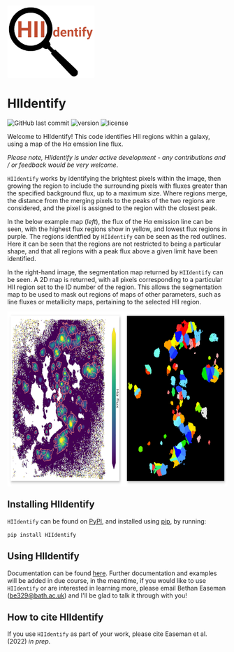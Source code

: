 <img src="https://github.com/BethanEaseman/HIIdentify/blob/master/Images/HIIdentify-logo.png" width="200" height="165">

# HIIdentify

![GitHub last commit](https://img.shields.io/github/last-commit/BethanEaseman/HIIdentify?style=plastic)
![version](https://img.shields.io/pypi/v/HIIdentify?style=plastic)
![license](https://img.shields.io/badge/license-%20%20GNU%20GPLv3%20-green?style=plastic)

Welcome to HIIdentify! This code identifies HII regions within a galaxy, using a map of the H$\alpha$ emssion line flux.

*Please note, HIIdentify is under active development - any contributions and / or feedback would be very welcome*.

`HIIdentify` works by identifying the brightest pixels within the image, then growing the region to include the surrounding pixels with fluxes greater than the specified background flux, up to a maximum size. Where regions merge, the distance from the merging pixels to the peaks of the two regions are considered, and the pixel is assigned to the region with the closest peak.

In the below example map (*left*), the flux of the H$\alpha$ emission line can be seen, with the highest flux regions show in yellow, and lowest flux regions in purple. The regions identfied by `HIIdentify` can be seen as the red outlines. Here it can be seen that the regions are not restricted to being a particular shape, and that all regions with a peak flux above a given limit have been identified.

In the right-hand image, the segmentation map returned by `HIIdentify` can be seen. A 2D map is returned, with all pixels corresponding to a particular HII region set to the ID number of the region. This allows the segmentation map to be used to mask out regions of maps of other parameters, such as line fluxes or metallicity maps, pertaining to the selected HII region.


<img align="center" src="https://github.com/BethanEaseman/HIIdentify/blob/master/Images/NGC1483_ha_regionoutline_segmentationmap.png" height="400">


## Installing HIIdentify

`HIIdentify` can be found on [PyPI](https://pypi.org/project/HIIdentify/), and installed using [pip](https://pip.pypa.io/en/stable/), by running:
```
pip install HIIdentify
```

## Using HIIdentify

Documentation can be found [here](https://hiidentify.readthedocs.io/en/latest/). Further documentation and examples will be added in due course, in the meantime, if you would like to use `HIIdentify` or are interested in learning more, please email Bethan Easeman (be329@bath.ac.uk) and I'll be glad to talk it through with you!

## How to cite HIIdentify

If you use `HIIdentify` as part of your work, please cite Easeman et al. (2022) *in prep*.
